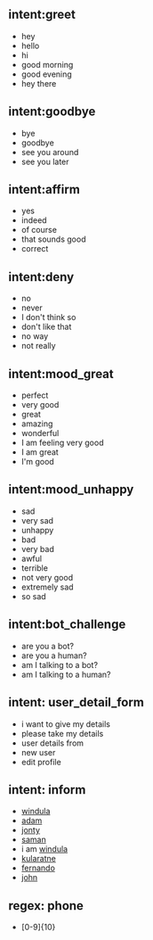 ## intent:greet
- hey
- hello
- hi
- good morning
- good evening
- hey there

## intent:goodbye
- bye
- goodbye
- see you around
- see you later

## intent:affirm
- yes
- indeed
- of course
- that sounds good
- correct

## intent:deny
- no
- never
- I don't think so
- don't like that
- no way
- not really

## intent:mood_great
- perfect
- very good
- great
- amazing
- wonderful
- I am feeling very good
- I am great
- I'm good

## intent:mood_unhappy
- sad
- very sad
- unhappy
- bad
- very bad
- awful
- terrible
- not very good
- extremely sad
- so sad

## intent:bot_challenge
- are you a bot?
- are you a human?
- am I talking to a bot?
- am I talking to a human?

## intent: user_detail_form
- i want to give my details 
- please take my details
- user details from
- new user
- edit profile

## intent: inform
- [windula](first_name)
- [adam](first_name)
- [jonty](first_name)
- [saman](first_name)
- i am [windula](first_name)
- [kularatne](last_name)
- [fernando](last_name)
- [john](first_name)

## regex: phone
- [0-9]{10}
